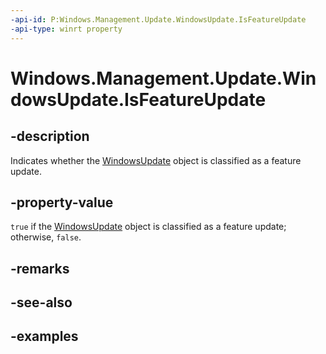 ```yaml
---
-api-id: P:Windows.Management.Update.WindowsUpdate.IsFeatureUpdate
-api-type: winrt property
---
```


# Windows.Management.Update.WindowsUpdate.IsFeatureUpdate

<!--
public bool IsFeatureUpdate { get; }
-->


## -description

Indicates whether the [WindowsUpdate](./windowsupdate.md) object is classified as a feature update.

## -property-value

`true` if the [WindowsUpdate](./windowsupdate.md) object is classified as a feature update; otherwise, `false`.

## -remarks

## -see-also

## -examples
